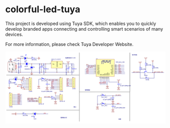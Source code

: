 # colorful-led-tuya

This project is developed using Tuya SDK, which enables you to quickly develop branded apps connecting and controlling smart scenarios of many devices.

For more information, please check Tuya Developer Website.

![](https://raw.githubusercontent.com/nemon-/colorful-led-tuya/main/hardware/sch.png)
